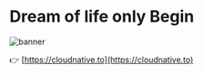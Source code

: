 # Dream of life only Begin

![banner](https://res.cloudinary.com/jimmysong/image/upload/v1603294035/images/github-banner.jpg)

👉 [https://cloudnative.to](https://cloudnative.to)


